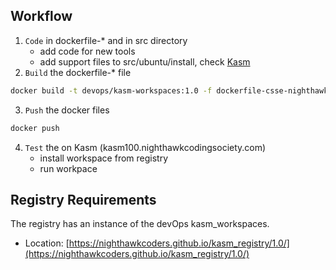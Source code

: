 ## Workflow
1. `Code` in dockerfile-* and in src directory
    - add code for new tools
    - add support files to src/ubuntu/install, check [Kasm](https://github.com/kasmtech/workspaces-images.git)
2. `Build` the dockerfile-* file
```bash
docker build -t devops/kasm-workspaces:1.0 -f dockerfile-csse-nighthawk-ubuntu-jammy-desktop .
```
3. `Push` the docker files
```bash
docker push
```
4. `Test` the on Kasm (kasm100.nighthawkcodingsociety.com)
    - install workspace from registry
    - run workpace

## Registry Requirements 
The registry has an instance of the devOps kasm_workspaces.
- Location: [https://nighthawkcoders.github.io/kasm_registry/1.0/](https://nighthawkcoders.github.io/kasm_registry/1.0/)
